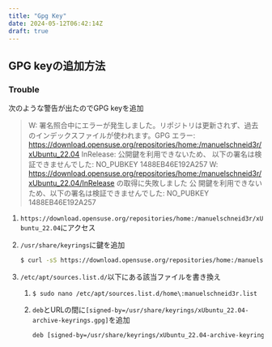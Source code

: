 ```yaml
---
title: "Gpg Key"
date: 2024-05-12T06:42:14Z
draft: true
---
```


## GPG keyの追加方法

### Trouble

次のような警告が出たのでGPG keyを追加

>W: 署名照合中にエラーが発生しました。リポジトリは更新されず、過去のインデックスファイルが使われます。GPG エラー: 
>https://download.opensuse.org/repositories/home:/manuelschneid3r/xUbuntu_22.04  InRelease: 公開鍵を利用できないため、
>以下の署名は検証できませんでした: NO_PUBKEY 1488EB46E192A257
>W: https://download.opensuse.org/repositories/home:/manuelschneid3r/xUbuntu_22.04/InRelease の取得に失敗しました  公
>開鍵を利用できないため、以下の署名は検証できませんでした: NO_PUBKEY 1488EB46E192A257

1. `https://download.opensuse.org/repositories/home:/manuelschneid3r/xUbuntu_22.04`にアクセス
2. `/usr/share/keyrings`に鍵を追加

    ```bash
    $ curl -sS https://download.opensuse.org/repositories/home:/manuelschneid3r/xUbuntu_22.04/Release.key | sudo gpg --dearmor -o /usr/share/keyrings/xUbuntu_22.04-archive-keyring.gpg
    ```
3. `/etc/apt/sources.list.d/`以下にある該当ファイルを書き換え
    1. `$ sudo nano /etc/apt/sources.list.d/home\:manuelschneid3r.list`
    2. `deb`とURLの間に`[signed-by=/usr/share/keyrings/xUbuntu_22.04-archive-keyrings.gpg]`を追加
        
        ```txt
        deb [signed-by=/usr/share/keyrings/xUbuntu_22.04-archive-keyring.gpg] https://download.opensuse.org/repositories/home:/manuelschneid3r/xUbuntu_22.04/ /
        ```
